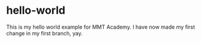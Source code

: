 # hello-world
This is my hello world example for MMT Academy.
I have now made my first change in my first branch, yay.
